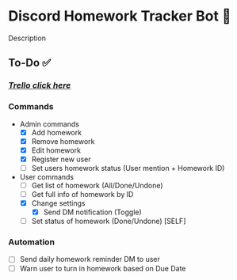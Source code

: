 # Discord Homework Tracker Bot 📖
Description

## To-Do ✅
### [*Trello click here*](https://trello.com/b/DRe7Qtt4/to-do)
### Commands
- Admin commands
	- [x] Add homework
	- [x] Remove homework
	- [x] Edit homework
	- [x] Register new user
	- [ ] Set users homework status (User mention + Homework ID)
- User commands
	- [ ] Get list of homework (All/Done/Undone)
	- [ ] Get full info of homework by ID
	- [x] Change settings
		- [x] Send DM notification (Toggle) 
	- [ ] Set status of homework (Done/Undone) [SELF]

### Automation

 - [ ] Send daily homework reminder DM to user
 - [ ] Warn user to turn in homework based on Due Date
